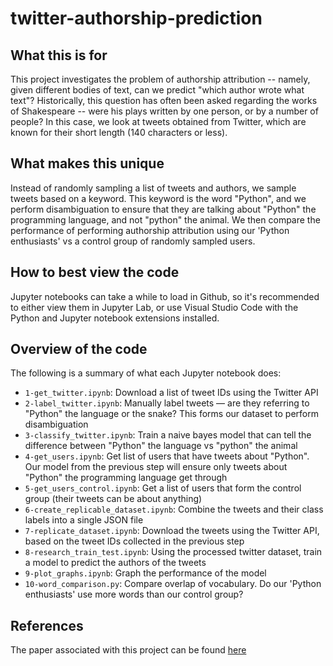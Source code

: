 # twitter-authorship-prediction

## What this is for
This project investigates the problem of authorship attribution -- namely, given different bodies of text, can we predict "which author wrote what text"? Historically, this question has often been asked regarding the works of Shakespeare -- were his plays written by one person, or by a number of people? In this case, we look at tweets obtained from Twitter, which are known for their short length (140 characters or less).

## What makes this unique
Instead of randomly sampling a list of tweets and authors, we sample tweets based on a keyword. This keyword is the word "Python", and we perform disambiguation to ensure that they are talking about "Python" the programming language, and not "python" the animal. We then compare the performance of performing authorship attribution using our 'Python enthusiasts' vs a control group of randomly sampled users.

## How to best view the code
Jupyter notebooks can take a while to load in Github, so it's recommended to either view them in Jupyter Lab, or use Visual Studio Code with the Python and Jupyter notebook extensions installed.

## Overview of the code
The following is a summary of what each Jupyter notebook does:
- `1-get_twitter.ipynb`: Download a list of tweet IDs using the Twitter API
- `2-label_twitter.ipynb`: Manually label tweets — are they referring to "Python" the language or the snake? This forms our dataset to perform disambiguation
- `3-classify_twitter.ipynb`: Train a naive bayes model that can tell the difference between "Python" the language vs "python" the animal
- `4-get_users.ipynb`: Get list of users that have tweets about "Python". Our model from the previous step will ensure only tweets about "Python" the programming language get through
- `5-get_users_control.ipynb`: Get a list of users that form the control group (their tweets can be about anything)
- `6-create_replicable_dataset.ipynb`: Combine the tweets and their class labels into a single JSON file
- `7-replicate_dataset.ipynb`: Download the tweets using the Twitter API, based on the tweet IDs collected in the previous step
- `8-research_train_test.ipynb`: Using the processed twitter dataset, train a model to predict the authors of the tweets
- `9-plot_graphs.ipynb`: Graph the performance of the model
- `10-word_comparison.py`: Compare overlap of vocabulary. Do our 'Python enthusiasts' use more words than our control group?

## References
The paper associated with this project can be found [here](https://books.google.com.au/books?id=k64sDwAAQBAJ&pg=PA250&lpg=PA250&dq=Improving+Authorship+Attribution+in+Twitter+Through+Topic-Based+Sampling&source=bl&ots=DmnFH6sruC&sig=ACfU3U37hcocinVmMNu_THLCKbC9n1b_gA&hl=en&sa=X&ved=2ahUKEwicvpOzi9XxAhWr-nMBHWBYA-IQ6AEwBXoECAkQAw#v=onepage&q=Improving%20Authorship%20Attribution%20in%20Twitter%20Through%20Topic-Based%20Sampling&f=false)


